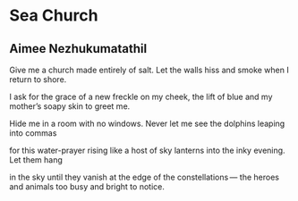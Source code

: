 # Sea Church
## Aimee Nezhukumatathil
Give me a church
made entirely of salt.
Let the walls hiss
and smoke when
I return to shore.

I ask for the grace
of a new freckle
on my cheek, the lift
of blue and my mother’s
soapy skin to greet me.

Hide me in a room
with no windows.
Never let me see
the dolphins leaping
into commas

for this water-prayer
rising like a host
of sky lanterns into
the inky evening.
Let them hang

in the sky until
they vanish at the edge
of the constellations —
the heroes and animals
too busy and bright to notice.